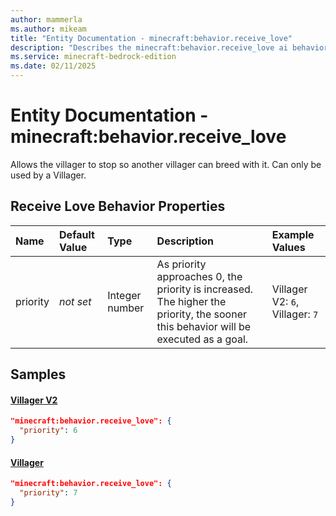 ```yaml
---
author: mammerla
ms.author: mikeam
title: "Entity Documentation - minecraft:behavior.receive_love"
description: "Describes the minecraft:behavior.receive_love ai behavior component"
ms.service: minecraft-bedrock-edition
ms.date: 02/11/2025 
---
```


# Entity Documentation - minecraft:behavior.receive_love

Allows the villager to stop so another villager can breed with it. Can only be used by a Villager.


## Receive Love Behavior Properties

|Name       |Default Value |Type |Description |Example Values |
|:----------|:-------------|:----|:-----------|:------------- |
| priority | *not set* | Integer number | As priority approaches 0, the priority is increased. The higher the priority, the sooner this behavior will be executed as a goal. | Villager V2: `6`, Villager: `7` | 

## Samples

#### [Villager V2](https://github.com/Mojang/bedrock-samples/tree/preview/behavior_pack/entities/villager_v2.json)


```json
"minecraft:behavior.receive_love": {
  "priority": 6
}
```

#### [Villager](https://github.com/Mojang/bedrock-samples/tree/preview/behavior_pack/entities/villager.json)


```json
"minecraft:behavior.receive_love": {
  "priority": 7
}
```

